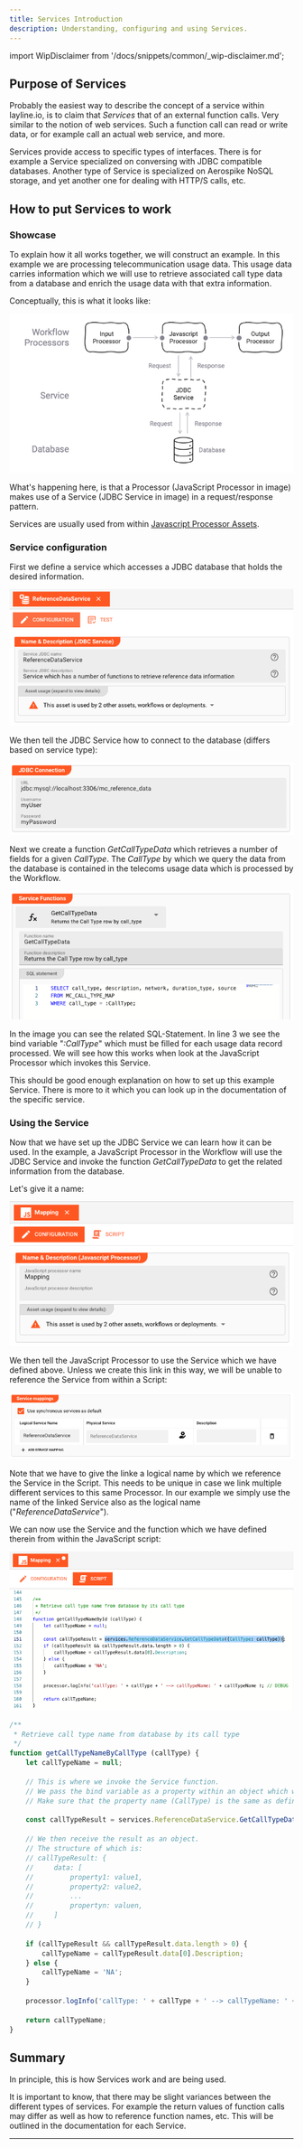 ```yaml
---
title: Services Introduction
description: Understanding, configuring and using Services.
---
```


import WipDisclaimer from '/docs/snippets/common/_wip-disclaimer.md';

## Purpose of Services

Probably the easiest way to describe the concept of a service within layline.io, is to claim that _Services_ that of an external function calls.
Very similar to the notion of web services. 
Such a function call can read or write data, or for example call an actual web service, and more.

Services provide access to specific types of interfaces. 
There is for example a Service specialized on conversing with JDBC compatible databases.
Another type of Service is specialized on Aerospike NoSQL storage, and yet another one for dealing with HTTP/S calls, etc.

## How to put Services to work

### Showcase

To explain how it all works together, we will construct an example. 
In this example we are processing telecommunication usage data. 
This usage data carries information which we will use to retrieve associated call type data from a database and enrich the usage data with that extra information.

Conceptually, this is what it looks like:

![](.asset-service-introduction_images/109e824e.png "Service example (Service Introduction)")

What's happening here, is that a Processor (JavaScript Processor in image) makes use of a Service (JDBC Service in image) in a request/response pattern. 

Services are usually used from within [Javascript Processor Assets](/docs/assets/processors-flow/asset-flow-javascript).

### Service configuration

First we define a service which accesses a JDBC database that holds the desired information.

![](.asset-service-introduction_images/d839abd3.png "JDBC Name ad Description (Service Introduction)")

We then tell the JDBC Service how to connect to the database (differs based on service type):

![](.asset-service-introduction_images/c4d2ca13.png "JDBC Connection parameters (Service Introduction)")

Next we create a function _GetCallTypeData_ which retrieves a number of fields for a given _CallType_.
The _CallType_ by which we query the data from the database is contained in the telecoms usage data which is processed by the Workflow.

![](.asset-service-introduction_images/50bc5293.png "JDBC Service Function and SQL (Service Introduction)")

In the image you can see the related SQL-Statement. 
In line 3 we see the bind variable "_:CallType_" which must be filled for each usage data record processed.
We will see how this works when look at the JavaScript Processor which invokes this Service.

This should be good enough explanation on how to set up this example Service. 
There is more to it which you can look up in the documentation of the specific service. 

### Using the Service

Now that we have set up the JDBC Service we can learn how it can be used.
In the example, a JavaScript Processor in the Workflow will use the JDBC Service and invoke the function _GetCallTypeData_ to get the related information from the database. 

Let's give it a name:

![](.asset-service-introduction_images/dae88019.png "JavaScript Processor Name (Service Introduction)")

We then tell the JavaScript Processor to use the Service which we have defined above.
Unless we create this link in this way, we will be unable to reference the Service from within a Script:

![](.asset-service-introduction_images/cb415403.png "Linking Service to Processor (Service Introduction)")

Note that we have to give the linke a logical name by which we reference the Service in the Script. 
This needs to be unique in case we link multiple different services to this same Processor.
In our example we simply use the name of the linked Service also as the logical name ("_ReferenceDataService_").

We can now use the Service and the function which we have defined therein from within the JavaScript script:

![](.asset-service-introduction_images/01e4cd39.png "Using a Service (Service Introduction)")

``` js
/**
 * Retrieve call type name from database by its call type
 */
function getCallTypeNameByCallType (callType) {
    let callTypeName = null;

    // This is where we invoke the Service function.
    // We pass the bind variable as a property within an object which we pass like so: {CallType: callType}.
    // Make sure that the property name (CallType) is the same as defined in the Service. 
     
    const callTypeResult = services.ReferenceDataService.GetCallTypeData({CallType: callType});
    
    // We then receive the result as an object.
    // The structure of which is:
    // callTypeResult: {
    //     data: [
    //         property1: value1,
    //         property2: value2,
    //         ...
    //         propertyn: valuen,
    //     ]
    // }
    
    if (callTypeResult && callTypeResult.data.length > 0) {
        callTypeName = callTypeResult.data[0].Description;
    } else {
        callTypeName = 'NA';
    }

    processor.logInfo('callType: ' + callType + ' --> callTypeName: ' + callTypeName ); // DEBUG

    return callTypeName;
}
```

## Summary

In principle, this is how Services work and are being used.

It is important to know, that there may be slight variances between the different types of services.
For example the return values of function calls may differ as well as how to reference function names, etc.
This will be outlined in the documentation for each Service.

---

<WipDisclaimer></WipDisclaimer>
